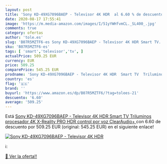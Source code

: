 ```yaml
---
layout: post
title: 'Sony KD-49XG7096BAEP - Televisor 4K HDR  al 6.60 % de descuento'
date: 2020-08-17 17:55:41
image: 'https://m.media-amazon.com/images/I/51yYWHfvmCL._SL400_.jpg'
comments: true
category: ofertas
author: 'tole.es'
slug: 'B07R5MZTF6-es Sony KD-49XG7096BAEP - Televisor 4K HDR Smart TV...'
sku: 'B07R5MZTF6-es'
tags: [ 'smart','televisor','tv', ]
actualPrice: 509.25 EUR
currency: EUR
price: 509.25
comparePrice: 545.25 EUR
prodname: 'Sony KD-49XG7096BAEP - Televisor 4K HDR  Smart TV  Triluminos  procesador 4K X-Reality PRO  HDR  control por voz  ClearAudio+ '
country: 'es'
flag: '🇪🇸'
brand: ''
buyurl: 'https://www.amazon.es/dp/B07R5MZTF6/?tag=tolees-21'
descuento: '6.60'
average: '509.25'
---
```


Está [Sony KD-49XG7096BAEP - Televisor 4K HDR  Smart TV  Triluminos  procesador 4K X-Reality PRO  HDR  control por voz  ClearAudio+ ](https://www.amazon.es/dp/B07R5MZTF6/?tag=tolees-21) con 6.60 de descuento por 509.25 EUR (original: 545.25 EUR) en el siguiente enlace!

[![Sony KD-49XG7096BAEP - Televisor 4K HDR ](https://m.media-amazon.com/images/I/51yYWHfvmCL._SL400_.jpg)](https://www.amazon.es/dp/B07R5MZTF6/?tag=tolees-21)

ℹ️:


[🛒 Ver la oferta!!](https://www.amazon.es/dp/B07R5MZTF6/?tag=tolees-21)

